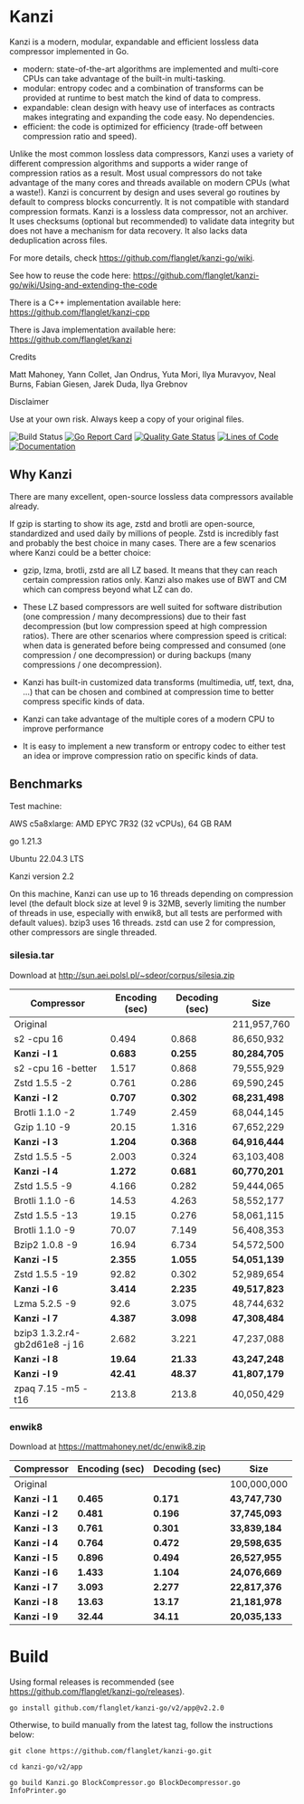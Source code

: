 # Kanzi


Kanzi is a modern, modular, expandable and efficient lossless data compressor implemented in Go.

* modern: state-of-the-art algorithms are implemented and multi-core CPUs can take advantage of the built-in multi-tasking.
* modular: entropy codec and a combination of transforms can be provided at runtime to best match the kind of data to compress.
* expandable: clean design with heavy use of interfaces as contracts makes integrating and expanding the code easy. No dependencies.
* efficient: the code is optimized for efficiency (trade-off between compression ratio and speed).

Unlike the most common lossless data compressors, Kanzi uses a variety of different compression algorithms and supports a wider range of compression ratios as a result. Most usual compressors do not take advantage of the many cores and threads available on modern CPUs (what a waste!). Kanzi is concurrent by design and uses several go routines by default to compress blocks concurrently. It is not compatible with standard compression formats. Kanzi is a lossless data compressor, not an archiver. It uses checksums (optional but recommended) to validate data integrity but does not have a mechanism for data recovery. It also lacks data deduplication across files.

For more details, check https://github.com/flanglet/kanzi-go/wiki.

See how to reuse the code here: https://github.com/flanglet/kanzi-go/wiki/Using-and-extending-the-code

There is a C++ implementation available here: https://github.com/flanglet/kanzi-cpp

There is Java implementation available here: https://github.com/flanglet/kanzi


Credits

Matt Mahoney,
Yann Collet,
Jan Ondrus,
Yuta Mori,
Ilya Muravyov,
Neal Burns,
Fabian Giesen,
Jarek Duda,
Ilya Grebnov

Disclaimer

Use at your own risk. Always keep a copy of your original files.


![Build Status](https://github.com/flanglet/kanzi-go/actions/workflows/go.yml/badge.svg)
[![Go Report Card](https://goreportcard.com/badge/github.com/flanglet/kanzi-go)](https://goreportcard.com/badge/github.com/flanglet/kanzi-go)
[![Quality Gate Status](https://sonarcloud.io/api/project_badges/measure?project=flanglet_kanzi-go&metric=alert_status)](https://sonarcloud.io/summary/new_code?id=flanglet_kanzi-go)
[![Lines of Code](https://sonarcloud.io/api/project_badges/measure?project=flanglet_kanzi-go&metric=ncloc)](https://sonarcloud.io/summary/new_code?id=flanglet_kanzi-go)
[![Documentation](https://godoc.org/github.com/flanglet/kanzi-go?status.svg)](http://godoc.org/github.com/flanglet/kanzi-go/v2)



## Why Kanzi

There are many excellent, open-source lossless data compressors available already.

If gzip is starting to show its age, zstd and brotli are open-source, standardized and used
daily by millions of people. Zstd is incredibly fast and probably the best choice in many cases.
There are a few scenarios where Kanzi could be a better choice:

- gzip, lzma, brotli, zstd are all LZ based. It means that they can reach certain compression
ratios only. Kanzi also makes use of BWT and CM which can compress beyond what LZ can do.

- These LZ based compressors are well suited for software distribution (one compression / many decompressions)
due to their fast decompression (but low compression speed at high compression ratios). 
There are other scenarios where compression speed is critical: when data is generated before being compressed and consumed
(one compression / one decompression) or during backups (many compressions / one decompression).

- Kanzi has built-in customized data transforms (multimedia, utf, text, dna, ...) that can be chosen and combined 
at compression time to better compress specific kinds of data.

- Kanzi can take advantage of the multiple cores of a modern CPU to improve performance

- It is easy to implement a new transform or entropy codec to either test an idea or improve
compression ratio on specific kinds of data.



## Benchmarks

Test machine:

AWS c5a8xlarge: AMD EPYC 7R32 (32 vCPUs), 64 GB RAM

go 1.21.3

Ubuntu 22.04.3 LTS

Kanzi version 2.2 

On this machine, Kanzi can use up to 16 threads depending on compression level
(the default block size at level 9 is 32MB, severly limiting the number of threads
in use, especially with enwik8, but all tests are performed with default values).
bzip3 uses 16 threads. zstd can use 2 for compression, other compressors
are single threaded.


### silesia.tar

Download at http://sun.aei.polsl.pl/~sdeor/corpus/silesia.zip

|        Compressor               | Encoding (sec)  | Decoding (sec)  |    Size          |
|---------------------------------|-----------------|-----------------|------------------|
|Original     	                  |                 |                 |   211,957,760    |
|s2 -cpu 16   	                  |       0.494     |      0.868      |    86,650,932    |
|**Kanzi -l 1**                   |   	**0.683**   |    **0.255**    |  **80,284,705**  |
|s2 -cpu 16 -better  	            |       1.517     |      0.868      |    79,555,929    |
|Zstd 1.5.5 -2                    |	      0.761     |      0.286      |    69,590,245    |
|**Kanzi -l 2**                   |   	**0.707**   |    **0.302**    |  **68,231,498**  |
|Brotli 1.1.0 -2                  |       1.749     |      2.459      |    68,044,145    |
|Gzip 1.10 -9                     |      20.15      |      1.316      |    67,652,229    |
|**Kanzi -l 3**                   |   	**1.204**   |    **0.368**    |  **64,916,444**  |
|Zstd 1.5.5 -5                    |	      2.003     |      0.324      |    63,103,408    |
|**Kanzi -l 4**                   |   	**1.272**   |    **0.681**    |  **60,770,201**  |
|Zstd 1.5.5 -9                    |	      4.166     |      0.282      |    59,444,065    |
|Brotli 1.1.0 -6                  |      14.53      |      4.263      |    58,552,177    |
|Zstd 1.5.5 -13                   |	     19.15      |      0.276      |    58,061,115    |
|Brotli 1.1.0 -9                  |      70.07      |      7.149      |    56,408,353    |
|Bzip2 1.0.8 -9	                  |      16.94      |      6.734      |    54,572,500    |
|**Kanzi -l 5**                   |   	**2.355**   |    **1.055**    |  **54,051,139**  |
|Zstd 1.5.5 -19                   |	     92.82      |      0.302      |    52,989,654    |
|**Kanzi -l 6**                   |   	**3.414**   |    **2.235**    |  **49,517,823**  |
|Lzma 5.2.5 -9                    |      92.6       |      3.075      |    48,744,632    |
|**Kanzi -l 7**                   |   	**4.387**   |    **3.098**    |  **47,308,484**  |
|bzip3 1.3.2.r4-gb2d61e8 -j 16    |       2.682     |      3.221      |    47,237,088    |
|**Kanzi -l 8**                   |    **19.64**    |   **21.33**     |  **43,247,248**  |
|**Kanzi -l 9**                   |    **42.41**    |   **48.37**     |  **41,807,179**  |
|zpaq 7.15 -m5 -t16               |     213.8       |    213.8        |    40,050,429    |



### enwik8

Download at https://mattmahoney.net/dc/enwik8.zip

|      Compressor        | Encoding (sec)   | Decoding (sec)   |    Size          |
|------------------------|------------------|------------------|------------------|
|Original                |                  |                  |   100,000,000    |
|**Kanzi -l 1**          |     **0.465**    |    **0.171**     |  **43,747,730**  |
|**Kanzi -l 2**          |     **0.481**    |    **0.196**     |  **37,745,093**  |
|**Kanzi -l 3**          |     **0.761**    |    **0.301**     |  **33,839,184**  |
|**Kanzi -l 4**          |	   **0.764**    |    **0.472**     |  **29,598,635**  |
|**Kanzi -l 5**          |	   **0.896**    |    **0.494**     |  **26,527,955**  |
|**Kanzi -l 6**          |	   **1.433**    |    **1.104**     |  **24,076,669**  |
|**Kanzi -l 7**          |     **3.093**    |    **2.277**     |  **22,817,376**  |
|**Kanzi -l 8**          |	  **13.63**     |   **13.17**      |  **21,181,978**  |
|**Kanzi -l 9**          |	  **32.44**     |   **34.11**      |  **20,035,133**  |




# Build

Using formal releases is recommended (see https://github.com/flanglet/kanzi-go/releases).
```
go install github.com/flanglet/kanzi-go/v2/app@v2.2.0
```

Otherwise, to build manually from the latest tag, follow the instructions below:

```
git clone https://github.com/flanglet/kanzi-go.git

cd kanzi-go/v2/app

go build Kanzi.go BlockCompressor.go BlockDecompressor.go InfoPrinter.go
```

